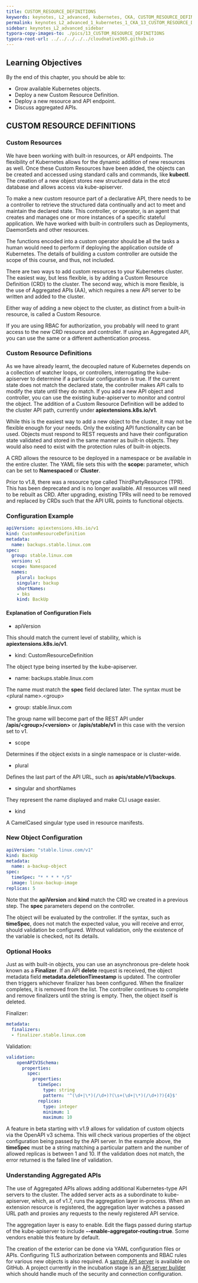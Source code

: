 ```yaml
---
title: CUSTOM_RESOURCE_DEFINITIONS
keywords: keynotes, L2_advanced, kubernetes, CKA, CUSTOM_RESOURCE_DEFINITIONS
permalink: keynotes_L2_advanced_1_kubernetes_1_CKA_13_CUSTOM_RESOURCE_DEFINITIONS.html
sidebar: keynotes_L2_advanced_sidebar
typora-copy-images-to: ./pics/13_CUSTOM_RESOURCE_DEFINITIONS
typora-root-url: ../../../../../cloudnative365.github.io
---
```


## Learning Objectives

By the end of this chapter, you should be able to:

- Grow available Kubernetes objects.
- Deploy a new Custom Resource Definition.
- Deploy a new resource and API endpoint.
- Discuss aggregated APIs.



## CUSTOM RESOURCE DEFINITIONS

### Custom Resources

We have been working with built-in resources, or API endpoints. The flexibility of Kubernetes allows for the dynamic addition of new resources as well. Once these Custom Resources have been added, the objects can be created and accessed using standard calls and commands, like **kubectl**. The creation of a new object stores new structured data in the etcd database and allows access via kube-apiserver. 

To make a new custom resource part of a declarative API, there needs to be a controller to retrieve the structured data continually and act to meet and maintain the declared state. This controller, or operator, is an agent that creates and manages one or more instances of a specific stateful application. We have worked with built-in controllers such as Deployments, DaemonSets and other resources. 

The functions encoded into a custom operator should be all the tasks a human would need to perform if deploying the application outside of Kubernetes. The details of building a custom controller are outside the scope of this course, and thus, not included. 

There are two ways to add custom resources to your Kubernetes cluster. The easiest way, but less flexible, is by adding a Custom Resource Definition (CRD) to the cluster. The second way, which is more flexible, is the use of Aggregated APIs (AA), which requires a new API server to be written and added to the cluster. 

Either way of adding a new object to the cluster, as distinct from a built-in resource, is called a Custom Resource.

If you are using RBAC for authorization, you probably will need to grant access to the new CRD resource and controller. If using an Aggregated API, you can use the same or a different authentication process.



### Custom Resource Definitions

As we have already learnt, the decoupled nature of Kubernetes depends on a collection of watcher loops, or controllers, interrogating the kube-apiserver to determine if a particular configuration is true. If the current state does not match the declared state, the controller makes API calls to modify the state until they do match. If you add a new API object and controller, you can use the existing kube-apiserver to monitor and control the object. The addition of a Custom Resource Definition will be added to the cluster API path, currently under **apiextensions.k8s.io/v1**.

While this is the easiest way to add a new object to the cluster, it may not be flexible enough for your needs. Only the existing API functionality can be used. Objects must respond to REST requests and have their configuration state validated and stored in the same manner as built-in objects. They would also need to exist with the protection rules of built-in objects.

A CRD allows the resource to be deployed in a namespace or be available in the entire cluster. The YAML file sets this with the **scope:** parameter, which can be set to **Namespaced** or **Cluster**.

Prior to v1.8, there was a resource type called ThirdPartyResource (TPR). This has been deprecated and is no longer available. All resources will need to be rebuilt as CRD. After upgrading, existing TPRs will need to be removed and replaced by CRDs such that the API URL points to functional objects.



### Configuration Example

```yaml
apiVersion: apiextensions.k8s.io/v1
kind: CustomResourceDefinition
metadata:
  name: backups.stable.linux.com
spec:
  group: stable.linux.com
  version: v1
  scope: Namespaced
  names:
    plural: backups
    singular: backup
    shortNames:
    - bks
    kind: BackUp
```

#### Explanation of Configuration Fiels

+ apiVersion

This should match the current level of stability, which is **apiextensions.k8s.io/v1**.

+ kind: CustomResourceDefinition

The object type being inserted by the kube-apiserver.

+ name: backups.stable.linux.com

The name must match the **spec** field declared later. The syntax must be \<plural name>\.\<group>

+ group: stable.linux.com

The group name will become part of the REST API under **/apis/\<group>/\<version>** or **/apis/stable/v1** in this case with the version set to v1.

+ scope

Determines if the object exists in a single namespace or is cluster-wide.

+ plural

Defines the last part of the API URL, such as **apis/stable/v1/backups**.

+ singular and shortNames

They represent the name displayed and make CLI usage easier.

+ kind

A CamelCased singular type used in resource manifests.



### New Object Configuration

```yaml
apiVersion: "stable.linux.com/v1"
kind: BackUp
metadata:
  name: a-backup-object
spec:
  timeSpec: "* * * * */5"
  image: linux-backup-image
replicas: 5
```

Note that the **apiVersion** and **kind** match the CRD we created in a previous step. The **spec** parameters depend on the controller.

The object will be evaluated by the controller. If the syntax, such as **timeSpec**, does not match the expected value, you will receive and error, should validation be configured. Without validation, only the existence of the variable is checked, not its details.



### Optional Hooks

Just as with built-in objects, you can use an asynchronous pre-delete hook known as a **Finalizer**. If an API **delete** request is received, the object metadata field **metadata.deletionTimestamp** is updated. The controller then triggers whichever finalizer has been configured. When the finalizer completes, it is removed from the list. The controller continues to complete and remove finalizers until the string is empty. Then, the object itself is deleted.

Finalizer:

```yaml
metadata:
  finalizers:
  - finalizer.stable.linux.com
```

Validation:

```yaml
validation:
    openAPIV3Schema:
      properties:
        spec:
          properties:
            timeSpec:
              type: string 
              pattern: '^(\d+|\*)(/\d+)?(\s+(\d+|\*)(/\d+)?){4}$'
            replicas:
              type: integer
              minimum: 1
              maximum: 10
```

A feature in beta starting with v1.9 allows for validation of custom objects via the OpenAPI v3 schema. This will check various properties of the object configuration being passed by the API server. In the example above, the **timeSpec** must be a string matching a particular pattern and the number of allowed replicas is between 1 and 10. If the validation does not match, the error returned is the failed line of validation.



### Understanding Aggregated APIs

The use of Aggregated APIs allows adding additional Kubernetes-type API servers to the cluster. The added server acts as a subordinate to kube-apiserver, which, as of v1.7, runs the aggregation layer in-process. When an extension resource is registered, the aggregation layer watches a passed URL path and proxies any requests to the newly registered API service. 

The aggregation layer is easy to enable. Edit the flags passed during startup of the kube-apiserver to include **--enable-aggregator-routing=true**. Some vendors enable this feature by default. 

The creation of the exterior can be done via YAML configuration files or APIs. Configuring TLS authorization between components and RBAC rules for various new objects is also required. A [sample API server](https://github.com/kubernetes/sample-apiserver) is available on GitHub. A project currently in the incubation stage is an [API server builder](https://github.com/kubernetes-sigs/apiserver-builder-alpha) which should handle much of the security and connection configuration.